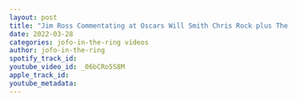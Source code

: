 ```yaml
---
layout: post
title: "Jim Ross Commentating at Oscars Will Smith Chris Rock plus The Rock speaks"
date: 2022-03-28
categories: jofo-in-the-ring videos
author: jofo-in-the-ring
spotify_track_id: 
youtube_video_id: _06bCRo5S8M
apple_track_id: 
youtube_metadata: 
---
```

